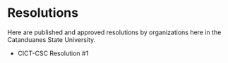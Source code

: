 # Resolutions

Here are published and approved resolutions by organizations here in the Catanduanes State University.

- CICT-CSC Resolution #1

<object data="..assets/pdf/CICT-CSC_Reso-001.pdf" width="1000" height="1000" type='application/pdf'></object>